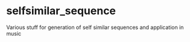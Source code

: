 # selfsimilar_sequence
 Various stuff for generation of self similar sequences and application in music
